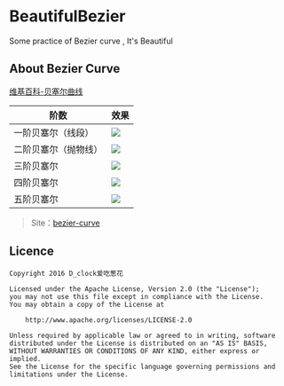 # BeautifulBezier

Some practice of Bezier curve , It's Beautiful

## About Bezier Curve

[维基百科-贝塞尔曲线](https://zh.wikipedia.org/wiki/%E8%B2%9D%E8%8C%B2%E6%9B%B2%E7%B7%9A)

| 阶数	|	效果		|
|-------|-------|
|	一阶贝塞尔（线段）	|	![](https://upload.wikimedia.org/wikipedia/commons/thumb/0/00/B%C3%A9zier_1_big.gif/240px-B%C3%A9zier_1_big.gif)	|
|	二阶贝塞尔（抛物线）|	![](https://upload.wikimedia.org/wikipedia/commons/thumb/3/3d/B%C3%A9zier_2_big.gif/240px-B%C3%A9zier_2_big.gif)	|
|	三阶贝塞尔	|	![](https://upload.wikimedia.org/wikipedia/commons/thumb/d/db/B%C3%A9zier_3_big.gif/240px-B%C3%A9zier_3_big.gif)	|
|	四阶贝塞尔	|	![](https://upload.wikimedia.org/wikipedia/commons/thumb/a/a4/B%C3%A9zier_4_big.gif/240px-B%C3%A9zier_4_big.gif)	|
|	五阶贝塞尔	|	![](https://upload.wikimedia.org/wikipedia/commons/thumb/0/0b/BezierCurve.gif/240px-BezierCurve.gif)	|

> Site：[bezier-curve](http://myst729.github.io/bezier-curve/)

## Licence

    Copyright 2016 D_clock爱吃葱花
    
    Licensed under the Apache License, Version 2.0 (the "License");
    you may not use this file except in compliance with the License.
    You may obtain a copy of the License at
    
        http://www.apache.org/licenses/LICENSE-2.0
    
    Unless required by applicable law or agreed to in writing, software
    distributed under the License is distributed on an "AS IS" BASIS,
    WITHOUT WARRANTIES OR CONDITIONS OF ANY KIND, either express or implied.
    See the License for the specific language governing permissions and
    limitations under the License.
